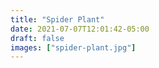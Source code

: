 ```yaml
---
title: "Spider Plant"
date: 2021-07-07T12:01:42-05:00
draft: false
images: ["spider-plant.jpg"]
---
```

